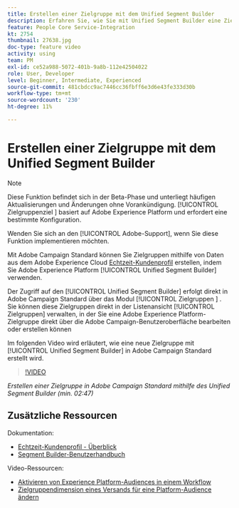 ```yaml
---
title: Erstellen einer Zielgruppe mit dem Unified Segment Builder
description: Erfahren Sie, wie Sie mit Unified Segment Builder eine Zielgruppe erstellen.
feature: People Core Service-Integration
kt: 2754
thumbnail: 27638.jpg
doc-type: feature video
activity: using
team: PM
exl-id: ce52a988-5072-401b-9a8b-112e42504022
role: User, Developer
level: Beginner, Intermediate, Experienced
source-git-commit: 481cbdcc9ac7446cc36fbff6e3d6e43fe333d30b
workflow-type: tm+mt
source-wordcount: '230'
ht-degree: 11%

---
```


# Erstellen einer Zielgruppe mit dem Unified Segment Builder

>[!NOTE]
>
>Diese Funktion befindet sich in der Beta-Phase und unterliegt häufigen Aktualisierungen und Änderungen ohne Vorankündigung. [!UICONTROL Zielgruppenziel ] basiert auf Adobe Experience Platform und erfordert eine bestimmte Konfiguration.
>
>Wenden Sie sich an den [!UICONTROL Adobe-Support], wenn Sie diese Funktion implementieren möchten.

Mit Adobe Campaign Standard können Sie Zielgruppen mithilfe von Daten aus dem Adobe Experience Cloud [Echtzeit-Kundenprofil](https://experienceleague.adobe.com/docs/platform-learn/tutorials/profiles/understanding-the-real-time-customer-profile.html?lang=en) erstellen, indem Sie Adobe Experience Platform [!UICONTROL Unified Segment Builder] verwenden.

Der Zugriff auf den [!UICONTROL Unified Segment Builder] erfolgt direkt in Adobe Campaign Standard über das Modul [!UICONTROL Zielgruppen ] . Sie können diese Zielgruppen direkt in der Listenansicht [!UICONTROL Zielgruppen] verwalten, in der Sie eine Adobe Experience Platform-Zielgruppe direkt über die Adobe Campaign-Benutzeroberfläche bearbeiten oder erstellen können

Im folgenden Video wird erläutert, wie eine neue Zielgruppe mit [!UICONTROL Unified Segment Builder] in Adobe Campaign Standard erstellt wird.

>[!VIDEO](https://video.tv.adobe.com/v/27638?quality=12)

*Erstellen einer Zielgruppe in Adobe Campaign Standard mithilfe des Unified Segment Builder (min. 02:47)*

## Zusätzliche Ressourcen

Dokumentation:

* [Echtzeit-Kundenprofil - Überblick](https://experienceleague.adobe.com/docs/experience-platform/landing/home.html?lang=de)
* [Segment Builder-Benutzerhandbuch](https://experienceleague.adobe.com/docs/experience-platform/landing/home.html)

Video-Ressourcen:

* [Aktivieren von Experience Platform-Audiences in einem Workflow](/help/profiles-and-audiences/audience-destinations/activating-aep-audiences.md)
* [Zielgruppendimension eines Versands für eine Platform-Audience ändern](/help/profiles-and-audiences/audience-destinations/changing-targeting-dimension.md)
